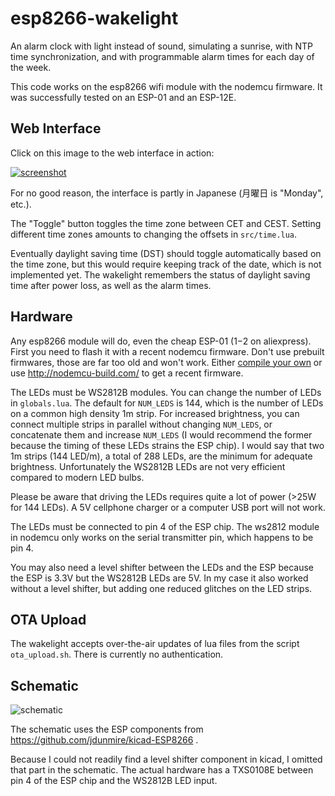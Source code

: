 esp8266-wakelight
=================

An alarm clock with light instead of sound, simulating a sunrise, with
NTP time synchronization, and with programmable alarm times for each
day of the week.

This code works on the esp8266 wifi module with the nodemcu firmware.
It was successfully tested on an ESP-01 and an ESP-12E.

Web Interface
-------------

Click on this image to the web interface in action:

[![screenshot](https://raw.github.com/Christoph-D/esp8266-wakelight/master/webinterface.png)](https://raw.github.com/Christoph-D/esp8266-wakelight/master/webinterface.mp4)

For no good reason, the interface is partly in Japanese (月曜日 is
"Monday", etc.).

The "Toggle" button toggles the time zone between CET and CEST.
Setting different time zones amounts to changing the offsets in
`src/time.lua`.

Eventually daylight saving time (DST) should toggle automatically
based on the time zone, but this would require keeping track of the
date, which is not implemented yet.  The wakelight remembers the
status of daylight saving time after power loss, as well as the alarm
times.

Hardware
--------

Any esp8266 module will do, even the cheap ESP-01 ($1-$2 on
aliexpress).  First you need to flash it with a recent nodemcu
firmware.  Don't use prebuilt firmwares, those are far too old and
won't work.  Either
[compile your own](https://hub.docker.com/r/marcelstoer/nodemcu-build/)
or use http://nodemcu-build.com/ to get a recent firmware.

The LEDs must be WS2812B modules.  You can change the number of LEDs
in `globals.lua`.  The default for `NUM_LEDS` is 144, which is the
number of LEDs on a common high density 1m strip.  For increased
brightness, you can connect multiple strips in parallel without
changing `NUM_LEDS`, or concatenate them and increase `NUM_LEDS` (I
would recommend the former because the timing of these LEDs strains
the ESP chip).  I would say that two 1m strips (144 LED/m), a total of
288 LEDs, are the minimum for adequate brightness.  Unfortunately the
WS2812B LEDs are not very efficient compared to modern LED bulbs.

Please be aware that driving the LEDs requires quite a lot of power
(>25W for 144 LEDs).  A 5V cellphone charger or a computer USB port
will not work.

The LEDs must be connected to pin 4 of the ESP chip.  The ws2812
module in nodemcu only works on the serial transmitter pin, which
happens to be pin 4.

You may also need a level shifter between the LEDs and the ESP because
the ESP is 3.3V but the WS2812B LEDs are 5V.  In my case it also
worked without a level shifter, but adding one reduced glitches on the
LED strips.

OTA Upload
----------

The wakelight accepts over-the-air updates of lua files from the
script `ota_upload.sh`.  There is currently no authentication.

Schematic
----------

![schematic](https://raw.github.com/Christoph-D/esp8266-wakelight/master/schematic/wakelight_schematic.png)

The schematic uses the ESP components from
https://github.com/jdunmire/kicad-ESP8266 .

Because I could not readily find a level shifter component in kicad, I
omitted that part in the schematic.  The actual hardware has a
TXS0108E between pin 4 of the ESP chip and the WS2812B LED input.
